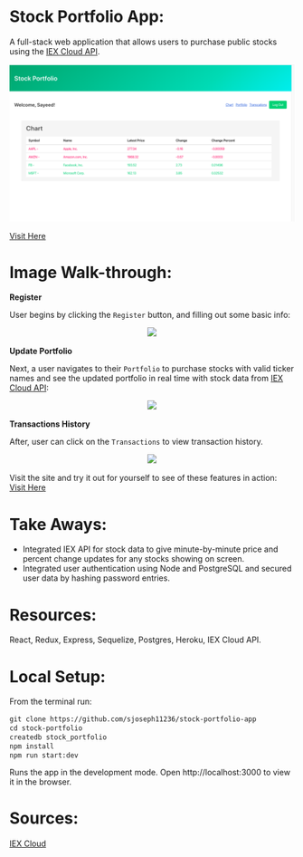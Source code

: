 # Stock Portfolio App:
  A full-stack web application that allows users to purchase public stocks using the [IEX Cloud API](https://iexcloud.io/console/).

  ![Homepage](/public/home.png)

  [Visit Here](https://tttp-stock-app.herokuapp.com/)

# Image Walk-through:

**Register**

User begins by clicking the `Register` button, and filling out some basic info: 
  <p align="center">
    <img src="https://media.giphy.com/media/WTorPTEAMoWv3szjCY/giphy.gif">
  </p>
  
**Update Portfolio**

Next, a user navigates to their `Portfolio` to purchase stocks with valid ticker names and see the updated portfolio in real time with stock data from [IEX Cloud API](https://iexcloud.io/console/): 
  <p align="center">
    <img src="https://media.giphy.com/media/J2mxtNq79qx4EQBZfl/giphy.gif">
  </p>

**Transactions History**

After, user can click on the `Transactions` to view transaction history. 
  <p align="center">
    <img src="https://media.giphy.com/media/VEas4fWbs1J7dc5Kpy/giphy.gif">
  </p>

Visit the site and try it out for yourself to see of these features in action: [Visit Here](https://tttp-stock-app.herokuapp.com/)

# Take Aways: 
  - Integrated IEX API for stock data to give minute-by-minute price and percent change updates for any stocks showing on screen.
  - Integrated user authentication using Node and PostgreSQL and secured user data by hashing password entries.

# Resources:
React, Redux, Express, Sequelize, Postgres, Heroku, IEX Cloud API.

# Local Setup: 
  From the terminal run:

  ``` 
  git clone https://github.com/sjoseph11236/stock-portfolio-app
  cd stock-portfolio
  createdb stock_portfolio
  npm install
  npm run start:dev
  ```

  Runs the app in the development mode.
  Open http://localhost:3000 to view it in the browser.

# Sources:  
  [IEX Cloud](https://iexcloud.io/docs/api/)